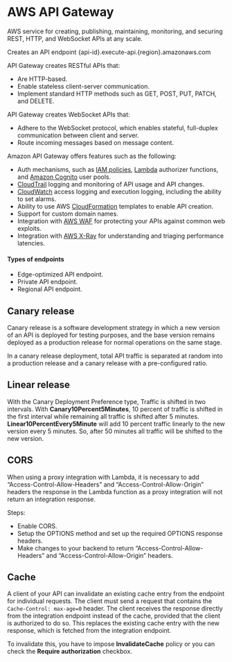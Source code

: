 # AWS API Gateway

AWS service for creating, publishing, maintaining, monitoring, and securing REST, HTTP, and WebSocket APIs at any scale.

Creates an API endpoint {api-id}.execute-api.{region}.amazonaws.com

API Gateway creates RESTful APIs that:
- Are HTTP-based.
- Enable stateless client-server communication.
- Implement standard HTTP methods such as GET, POST, PUT, PATCH, and DELETE.

API Gateway creates WebSocket APIs that:
- Adhere to the WebSocket protocol, which enables stateful, full-duplex communication between client and server.
- Route incoming messages based on message content.

Amazon API Gateway offers features such as the following:
- Auth mechanisms, such as [IAM policies](IAM.md#policies), [Lambda](Lambda.md) authorizer functions, and [Amazon Cognito](Cognito.md) user pools.
- [CloudTrail](CloudTrail.md) logging and monitoring of API usage and API changes.
- [CloudWatch](CloudWatch.md) access logging and execution logging, including the ability to set alarms.
- Ability to use AWS [CloudFormation](CloudFormation.md) templates to enable API creation.
- Support for custom domain names.
- Integration with [AWS WAF](WAF.md) for protecting your APIs against common web exploits.
- Integration with [AWS X-Ray](XRay.md) for understanding and triaging performance latencies.

#### Types of endpoints
- Edge-optimized API endpoint.
- Private API endpoint.
- Regional API endpoint.

## Canary release

Canary release is a software development strategy in which a new version of an API is deployed for testing purposes, and the base version remains deployed as a production release for normal operations on the same stage.

In a canary release deployment, total API traffic is separated at random into a production release and a canary release with a pre-configured ratio.

## Linear release

With the Canary Deployment Preference type, Traffic is shifted in two intervals. With **Canary10Percent5Minutes**, 10 percent of traffic is shifted in the first interval while remaining all traffic is shifted after 5 minutes. **Linear10PercentEvery5Minute** will add 10 percent traffic linearly to the new version every 5 minutes. So, after 50 minutes all traffic will be shifted to the new version.

## CORS

When using a proxy integration with Lambda, it is necessary to add “Access-Control-Allow-Headers” and “Access-Control-Allow-Origin” headers the response in the Lambda function as a proxy integration will not return an integration response.

Steps:
- Enable CORS.
- Setup the OPTIONS method and set up the required OPTIONS response headers.
- Make changes to your backend to return “Access-Control-Allow-Headers” and “Access-Control-Allow-Origin” headers.

## Cache

A client of your API can invalidate an existing cache entry from the endpoint for individual requests. The client must send a request that contains the `Cache-Control: max-age=0` header. The client receives the response directly from the integration endpoint instead of the cache, provided that the client is authorized to do so. This replaces the existing cache entry with the new response, which is fetched from the integration endpoint.

To invalidate this, you have to impose **InvalidateCache** policy or you can check the **Require authorization** checkbox.
